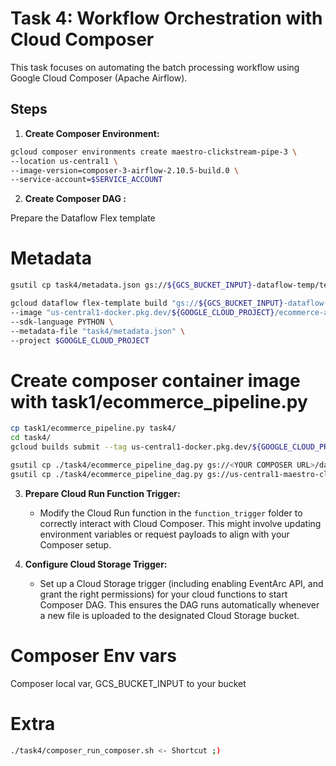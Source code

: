 # Task 4: Workflow Orchestration with Cloud Composer

This task focuses on automating the batch processing workflow using Google Cloud Composer (Apache Airflow).

## Steps

1.  **Create Composer Environment:**

```bash
gcloud composer environments create maestro-clickstream-pipe-3 \
--location us-central1 \
--image-version=composer-3-airflow-2.10.5-build.0 \
--service-account=$SERVICE_ACCOUNT
```

2.  **Create Composer DAG :**

Prepare the Dataflow Flex template

# Metadata

```bash
gsutil cp task4/metadata.json gs://${GCS_BUCKET_INPUT}-dataflow-temp/template/metadata.json

gcloud dataflow flex-template build "gs://${GCS_BUCKET_INPUT}-dataflow-temp/template/metadata.json" \
--image "us-central1-docker.pkg.dev/${GOOGLE_CLOUD_PROJECT}/ecommerce-app/composer_subscriber_pull" \
--sdk-language PYTHON \
--metadata-file "task4/metadata.json" \
--project $GOOGLE_CLOUD_PROJECT
```

# Create composer container image with task1/ecommerce_pipeline.py

```bash
cp task1/ecommerce_pipeline.py task4/
cd task4/
gcloud builds submit --tag us-central1-docker.pkg.dev/${GOOGLE_CLOUD_PROJECT}/ecommerce-app/composer_subscriber_pull

gsutil cp ./task4/ecommerce_pipeline_dag.py gs://<YOUR COMPOSER URL>/dags/ecommerce_pipeline_dag.py
gsutil cp ./task4/ecommerce_pipeline_dag.py gs://us-central1-maestro-clickst-f6942587-bucket/dags/ecommerce_pipeline_dag.py
```

3.  **Prepare Cloud Run Function Trigger:**
    *   Modify the Cloud Run function in the `function_trigger` folder to correctly interact with Cloud Composer. This might involve updating environment variables or request payloads to align with your Composer setup.

4.  **Configure Cloud Storage Trigger:**
    *   Set up a Cloud Storage trigger (including enabling EventArc API, and grant the right permissions) for your cloud functions to start Composer DAG. This ensures the DAG runs automatically whenever a new file is uploaded to the designated Cloud Storage bucket.

# Composer Env vars
Composer local var, GCS_BUCKET_INPUT to your bucket

# Extra
```bash
./task4/composer_run_composer.sh <- Shortcut ;)
```
